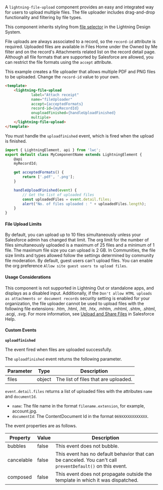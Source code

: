 A `lightning-file-upload` component provides an easy and integrated way for
users to upload multiple files. The file uploader includes drag-and-drop
functionality and filtering by file types.

This component inherits styling from
[file selector](https://www.lightningdesignsystem.com/components/file-selector) in
the Lightning Design System.

File uploads are always associated to a record, so the `record-id` attribute
is required. Uploaded files are available in Files Home under the Owned by Me
filter and on the record's Attachments related list on the record detail page.
Although all file formats that are supported by Salesforce are allowed, you
can restrict the file formats using the `accept` attribute.

This example creates a file uploader that allows multiple PDF and PNG files to
be uploaded. Change the `record-id` value to your own.

```html
<template>
    <lightning-file-upload
            label="Attach receipt"
            name="fileUploader"
            accept={acceptedFormats}
            record-id={myRecordId}
            onuploadfinished={handleUploadFinished}
            multiple>
    </lightning-file-upload>
</template>
```

You must handle the `uploadfinished` event, which is fired when the upload
is finished.

```javascript
import { LightningElement, api } from 'lwc';
export default class MyComponentName extends LightningElement {
    @api
    myRecordId;

    get acceptedFormats() {
        return ['.pdf', '.png'];
    }

    handleUploadFinished(event) {
        // Get the list of uploaded files
        const uploadedFiles = event.detail.files;
        alert("No. of files uploaded : " + uploadedFiles.length);
    }
}
```

#### File Upload Limits

By default, you can upload up to 10 files simultaneously unless your
Salesforce admin has changed that limit. The org limit for the number of files
simultaneously uploaded is a maximum of 25 files and a minimum of 1 file. The
maximum file size you can upload is 2 GB. In Communities, the file size limits
and types allowed follow the settings determined by community file moderation.
By default, guest users can't upload files. You can enable the org preference
`Allow site guest users to upload files`.

#### Usage Considerations

This component is not supported in Lightning Out or standalone apps, and
displays as a disabled input. Additionally, if the `Don't allow HTML uploads
as attachments or document records` security setting is enabled for your
organization, the file uploader cannot be used to upload files with the
following file extensions: .htm, .html, .htt, .htx, .mhtm, .mhtml, .shtm,
.shtml, .acgi, .svg. For more information, see
[Upload and Share Files](https://help.salesforce.com/articleView?id=collab_files_upload_share.htm) in Salesforce Help.

#### Custom Events

**`uploadfinished`**

The event fired when files are uploaded successfully.

The `uploadfinished` event returns the following parameter.

Parameter|Type|Description
-----|-----|----------
files|object|The list of files that are uploaded.

`event.detail.files` returns a list of uploaded files with the attributes
`name` and `documentId`.

  * `name`: The file name in the format `filename.extension`, for example, account.jpg.
  * `documentId`: The ContentDocument Id in the format `069XXXXXXXXXXXX`.

The event properties are as follows.

Property|Value|Description
-----|-----|----------
bubbles|false|This event does not bubble.
cancelable|false|This event has no default behavior that can be canceled. You can't call `preventDefault()` on this event.
composed|false|This event does not propagate outside the template in which it was dispatched.
